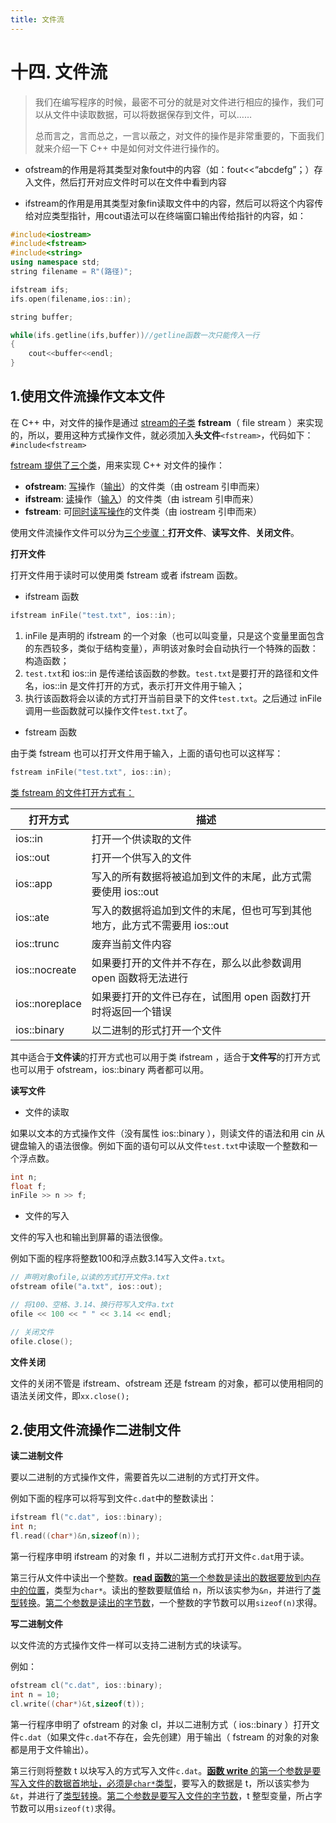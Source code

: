 ```yaml
---
title: 文件流
---
```




# 十四. 文件流

> 我们在编写程序的时候，最密不可分的就是对文件进行相应的操作，我们可以从文件中读取数据，可以将数据保存到文件，可以……
>
> 总而言之，言而总之，一言以蔽之，对文件的操作是非常重要的，下面我们就来介绍一下 C++ 中是如何对文件进行操作的。



- ofstream的作用是将其类型对象fout中的内容（如：fout<<“abcdefg”；）存入文件，然后打开对应文件时可以在文件中看到内容

- ifstream的作用是用其类型对象fin读取文件中的内容，然后可以将这个内容传给对应类型指针，用cout语法可以在终端窗口输出传给指针的内容，如：

```cpp
#include<iostream>
#include<fstream>
#include<string>
using namespace std;
string filename = R"(路径)";

ifstream ifs;
ifs.open(filename,ios::in);

string buffer;

while(ifs.getline(ifs,buffer))//getline函数一次只能传入一行
{
    cout<<buffer<<endl;
}

```



## 1.使用文件流操作文本文件

在 C++ 中，对文件的操作是通过 <u>stream的子类</u> **fstream**（ file stream ）来实现的，所以，要用这种方式操作文件，就必须加入**头文件**`<fstream>`，代码如下：    `#include<fstream>`



<u>fstream 提供了三个类</u>，用来实现 C++ 对文件的操作：

- **ofstream**: <u>写</u>操作（<u>输出</u>）的文件类（由 ostream 引申而来）
- **ifstream**: <u>读</u>操作（<u>输入</u>）的文件类（由 istream 引申而来）
- **fstream**: 可<u>同时读写操作</u>的文件类（由 iostream 引申而来）



使用文件流操作文件可以分为<u>三个步骤：</u>**打开文件**、**读写文件**、**关闭文件**。

**打开文件**

打开文件用于读时可以使用类 fstream 或者 ifstream 函数。

- ifstream 函数

```cpp
ifstream inFile("test.txt", ios::in);
```

1. inFile 是声明的 ifstream 的一个对象（也可以叫变量，只是这个变量里面包含的东西较多，类似于结构变量），声明该对象时会自动执行一个特殊的函数：构造函数；
2. `test.txt`和 ios::in 是传递给该函数的参数。`test.txt`是要打开的路径和文件名，ios::in 是文件打开的方式，表示打开文件用于输入；
3. 执行该函数将会以读的方式打开当前目录下的文件`test.txt`。之后通过 inFile 调用一些函数就可以操作文件`test.txt`了。

- fstream 函数

由于类 fstream 也可以打开文件用于输入，上面的语句也可以这样写：

```cpp
fstream inFile("test.txt", ios::in);
```

<u>类 fstream 的文件打开方式有：</u>

| 打开方式       | 描述                                                         |
| -------------- | ------------------------------------------------------------ |
| ios::in        | 打开一个供读取的文件                                         |
| ios::out       | 打开一个供写入的文件                                         |
| ios::app       | 写入的所有数据将被追加到文件的末尾，此方式需要使用 ios::out  |
| ios::ate       | 写入的数据将追加到文件的末尾，但也可写到其他地方，此方式不需要用 ios::out |
| ios::trunc     | 废弃当前文件内容                                             |
| ios::nocreate  | 如果要打开的文件并不存在，那么以此参数调用 open 函数将无法进行 |
| ios::noreplace | 如果要打开的文件已存在，试图用 open 函数打开时将返回一个错误 |
| ios::binary    | 以二进制的形式打开一个文件                                   |

其中适合于**文件读**的打开方式也可以用于类 ifstream ，适合于**文件写**的打开方式也可以用于 ofstream，ios::binary 两者都可以用。



**读写文件**

- 文件的读取

如果以文本的方式操作文件（没有属性 ios::binary ），则读文件的语法和用 cin 从键盘输入的语法很像。例如下面的语句可以从文件`test.txt`中读取一个整数和一个浮点数。

```cpp
int n;
float f;
inFile >> n >> f;
```

- 文件的写入

文件的写入也和输出到屏幕的语法很像。

例如下面的程序将整数100和浮点数3.14写入文件`a.txt`。

```cpp
// 声明对象ofile,以读的方式打开文件a.txt
ofstream ofile("a.txt", ios::out);

// 将100、空格、3.14、换行符写入文件a.txt
ofile << 100 << " " << 3.14 << endl;

// 关闭文件
ofile.close();
```



**文件关闭**

文件的关闭不管是 ifstream、ofstream 还是 fstream 的对象，都可以使用相同的语法关闭文件，即`xx.close();`





## 2.使用文件流操作二进制文件

**读二进制文件**

要以二进制的方式操作文件，需要首先以二进制的方式打开文件。

例如下面的程序可以将写到文件`c.dat`中的整数读出：

```cpp
ifstream fl("c.dat", ios::binary);
int n;
fl.read((char*)&n,sizeof(n));
```

第一行程序申明 ifstream 的对象 fl ，并以二进制方式打开文件`c.dat`用于读。

第三行从文件中读出一个整数。<u>**read 函数**的第一个参数是读出的数据要放到内存中的位置</u>，类型为`char*`。读出的整数要赋值给 n，所以该实参为`&n`，并进行了<u>类型转换</u>。<u>第二个参数是读出的字节数</u>，一个整数的字节数可以用`sizeof(n)`求得。



**写二进制文件**

以文件流的方式操作文件一样可以支持二进制方式的块读写。

例如：

```cpp
ofstream cl("c.dat", ios::binary);
int n = 10;
cl.write((char*)&t,sizeof(t));
```

第一行程序申明了 ofstream 的对象 cl，并以二进制方式（ ios::binary ）打开文件`c.dat`（如果文件`c.dat`不存在，会先创建）用于输出（ fstream 的对象的对象都是用于文件输出）。

第三行则将整数 t 以块写入的方式写入文件`c.dat`。<u>**函数 write** 的第一个参数是要写入文件的数据首地址，必须是`char*`类型</u>，要写入的数据是 t，所以该实参为`&t`，并进行了<u>类型转换</u>。<u>第二个参数是要写入文件的字节数</u>，t 整型变量，所占字节数可以用`sizeof(t)`求得。





